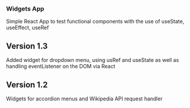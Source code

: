 ### Widgets App

Simple React App to test functional components with the use of useState, useEffect, useRef

## Version 1.3
Added widget for dropdown menu, using usRef and useState as well as handling eventListener on the DOM via React

## Version 1.2
Widgets for accordion menus and Wikipedia API request handler


